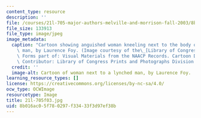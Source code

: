 ```yaml
---
content_type: resource
description: ''
file: /courses/21l-705-major-authors-melville-and-morrison-fall-2003/8b016ac05f780297f33433f3d97ef38b_21l-705f03.jpg
file_size: 133913
file_type: image/jpeg
image_metadata:
  caption: "Cartoon showing anguished woman kneeling next to the body of a lynched\
    \ man, by Laurence Foy. (Image courtesy of the\_[Library of Congress](http://www.loc.gov).\
    \ Forms part of: Visual Materials from the NAACP Records. Cartoon Drawings, 1920-1930.\
    \ Contributor: Library of Congress Prints and Photographs Division.)"
  credit: ''
  image-alt: Cartoon of woman next to a lynched man, by Laurence Foy.
learning_resource_types: []
license: https://creativecommons.org/licenses/by-nc-sa/4.0/
ocw_type: OCWImage
resourcetype: Image
title: 21l-705f03.jpg
uid: 8b016ac0-5f78-0297-f334-33f3d97ef38b
---
```

